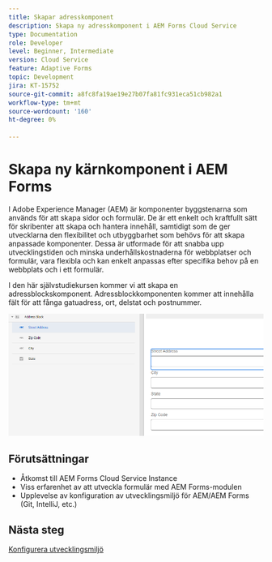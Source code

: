 ```yaml
---
title: Skapar adresskomponent
description: Skapa ny adresskomponent i AEM Forms Cloud Service
type: Documentation
role: Developer
level: Beginner, Intermediate
version: Cloud Service
feature: Adaptive Forms
topic: Development
jira: KT-15752
source-git-commit: a8fc8fa19ae19e27b07fa81fc931eca51cb982a1
workflow-type: tm+mt
source-wordcount: '160'
ht-degree: 0%

---
```



# Skapa ny kärnkomponent i AEM Forms

I Adobe Experience Manager (AEM) är komponenter byggstenarna som används för att skapa sidor och formulär. De är ett enkelt och kraftfullt sätt för skribenter att skapa och hantera innehåll, samtidigt som de ger utvecklarna den flexibilitet och utbyggbarhet som behövs för att skapa anpassade komponenter. Dessa är utformade för att snabba upp utvecklingstiden och minska underhållskostnaderna för webbplatser och formulär, vara flexibla och kan enkelt anpassas efter specifika behov på en webbplats och i ett formulär.

I den här självstudiekursen kommer vi att skapa en adressblockskomponent. Adressblockkomponenten kommer att innehålla fält för att fånga gatuadress, ort, delstat och postnummer.

![slutadress](assets/final-address-component.png)

## Förutsättningar

* Åtkomst till AEM Forms Cloud Service Instance
* Viss erfarenhet av att utveckla formulär med AEM Forms-modulen
* Upplevelse av konfiguration av utvecklingsmiljö för AEM/AEM Forms (Git, IntelliJ, etc.)

## Nästa steg

[Konfigurera utvecklingsmiljö](./set-up.md)
